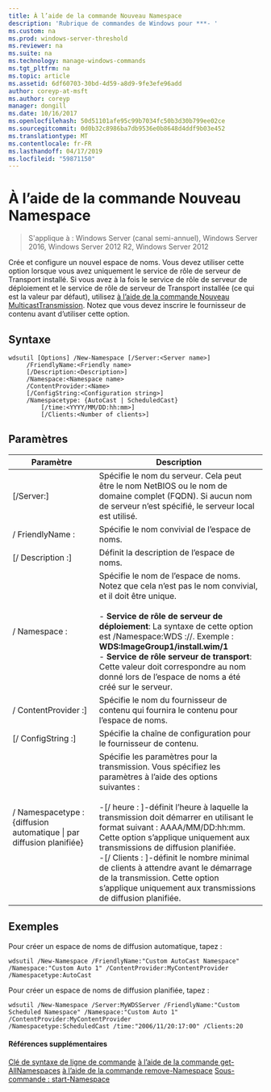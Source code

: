 ```yaml
---
title: À l’aide de la commande Nouveau Namespace
description: 'Rubrique de commandes de Windows pour ***- '
ms.custom: na
ms.prod: windows-server-threshold
ms.reviewer: na
ms.suite: na
ms.technology: manage-windows-commands
ms.tgt_pltfrm: na
ms.topic: article
ms.assetid: 6df60703-30bd-4d59-a8d9-9fe3efe96add
author: coreyp-at-msft
ms.author: coreyp
manager: dongill
ms.date: 10/16/2017
ms.openlocfilehash: 50d51101afe95c99b7034fc50b3d30b799ee02ce
ms.sourcegitcommit: 0d0b32c8986ba7db9536e0b8648d4ddf9b03e452
ms.translationtype: MT
ms.contentlocale: fr-FR
ms.lasthandoff: 04/17/2019
ms.locfileid: "59871150"
---
```

# <a name="using-the-new-namespace-command"></a>À l’aide de la commande Nouveau Namespace

>S'applique à : Windows Server (canal semi-annuel), Windows Server 2016, Windows Server 2012 R2, Windows Server 2012

Crée et configure un nouvel espace de noms. Vous devez utiliser cette option lorsque vous avez uniquement le service de rôle de serveur de Transport installé. Si vous avez à la fois le service de rôle de serveur de déploiement et le service de rôle de serveur de Transport installée (ce qui est la valeur par défaut), utilisez [à l’aide de la commande Nouveau MulticastTransmission](using-the-new-multicasttransmission-command.md). Notez que vous devez inscrire le fournisseur de contenu avant d’utiliser cette option.
## <a name="syntax"></a>Syntaxe
```
wdsutil [Options] /New-Namespace [/Server:<Server name>]
     /FriendlyName:<Friendly name>
     [/Description:<Description>]
     /Namespace:<Namespace name>
     /ContentProvider:<Name>
     [/ConfigString:<Configuration string>]
     /Namespacetype: {AutoCast | ScheduledCast}
         [/time:<YYYY/MM/DD:hh:mm>]
         [/Clients:<Number of clients>]
```
## <a name="parameters"></a>Paramètres
|Paramètre|Description|
|-------|--------|
|[/Server:<Server name>]|Spécifie le nom du serveur. Cela peut être le nom NetBIOS ou le nom de domaine complet (FQDN). Si aucun nom de serveur n’est spécifié, le serveur local est utilisé.|
|/ FriendlyName :<Friendly name>|Spécifie le nom convivial de l’espace de noms.|
|[/ Description :<Description>]|Définit la description de l’espace de noms.|
|/ Namespace :<Namespace name>|Spécifie le nom de l’espace de noms. Notez que cela n’est pas le nom convivial, et il doit être unique.<br /><br />-   **Service de rôle de serveur de déploiement**: La syntaxe de cette option est /Namespace:WDS :<Image group>/<Image name>/<Index>. Exemple : **WDS:ImageGroup1/install.wim/1**<br />-   **Service de rôle serveur de transport**: Cette valeur doit correspondre au nom donné lors de l’espace de noms a été créé sur le serveur.|
|/ ContentProvider :<Name>]|Spécifie le nom du fournisseur de contenu qui fournira le contenu pour l’espace de noms.|
|[/ ConfigString :<Configuration string>]|Spécifie la chaîne de configuration pour le fournisseur de contenu.|
|/ Namespacetype : {diffusion automatique &#124; par diffusion planifiée}|Spécifie les paramètres pour la transmission. Vous spécifiez les paramètres à l’aide des options suivantes :<br /><br />-[/ heure : <time>]-définit l’heure à laquelle la transmission doit démarrer en utilisant le format suivant : AAAA/MM/DD:hh:mm. Cette option s’applique uniquement aux transmissions de diffusion planifiée.<br />-[/ Clients : <Number of clients>]-définit le nombre minimal de clients à attendre avant le démarrage de la transmission. Cette option s’applique uniquement aux transmissions de diffusion planifiée.|
## <a name="BKMK_examples"></a>Exemples
Pour créer un espace de noms de diffusion automatique, tapez :
```
wdsutil /New-Namespace /FriendlyName:"Custom AutoCast Namespace" /Namespace:"Custom Auto 1" /ContentProvider:MyContentProvider /Namespacetype:AutoCast
```
Pour créer un espace de noms de diffusion planifiée, tapez :
```
wdsutil /New-Namespace /Server:MyWDSServer /FriendlyName:"Custom Scheduled Namespace" /Namespace:"Custom Auto 1" /ContentProvider:MyContentProvider 
/Namespacetype:ScheduledCast /time:"2006/11/20:17:00" /Clients:20
```
#### <a name="additional-references"></a>Références supplémentaires
[Clé de syntaxe de ligne de commande](command-line-syntax-key.md)
[à l’aide de la commande get-AllNamespaces](using-the-get-allnamespaces-command.md)
[à l’aide de la commande remove-Namespace](using-the-remove-namespace-command.md) 
 [ Sous-commande : start-Namespace](subcommand-start-namespace.md)
